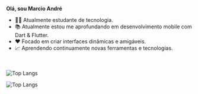 **Olá, sou Marcio André**

- 👨‍💻 Atualmente estudante de tecnologia. 
- 📚 Atualmente estou me aprofundando em desenvolvimento mobile com Dart & Flutter. 
- ❤️ Focado em criar interfaces dinâmicas e amigáveis.
- 📈 Aprendendo continuamente novas ferramentas e tecnologias.

<br>

![Top Langs](https://github-readme-stats.vercel.app/api/top-langs/?username=AndreOn04&hide_progress=true&show_icons=true&theme=radical&border_color=2f80ed&bg_color=fffefe)

![Top Langs](https://github-readme-stats.vercel.app/api/top-langs/?username=AndreOn04&hide_progress=true)
